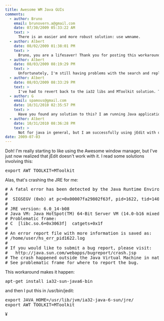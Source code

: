 ```yaml
---
title: Awesome WM Java GUIs
comments:
  - author: Bruno
    email: brunovern.a@gmail.com
    date: 07/30/2009 05:33:22 AM
    text: >
      There is an easier and more robust solution: use wmname. 
  - author: Albert
    date: 08/02/2009 01:38:01 PM
    text: >
      Bruno, you are a lifesaver! Thank you for posting this workaround on my blog.<br/><br/>The ia32 / MToolkit workaround was still a little buggy on my AMD64 system. Yours is working like a charm. Thanks again.
  - author: Albert
    date: 08/03/2009 08:19:29 PM
    text: >
      Unfortunately, I'm still having problems with the search and replace dialog. It opens and runs fine, but when I close it, Awesome still thinks its open.<br/><br/>Its quite strange actually. I've turned on titlebars for it, and when I close the search and replace dialog, the titlebar remains. Doh! I'm not even able to click the X to close it.
  - author: Albert
    date: 08/03/2009 08:33:29 PM
    text: >
      I've had to revert back to the ia32 libs and MToolkit solution. That works fine with the search and replace dialog.
  - author: G
    email: spamous@gmail.com
    date: 10/31/2010 02:35:57 PM
    text: >
      Have you found any solution to this? I am running Java applications with OpenJDK 64-bit and experience the same problem with windows not closing.
  - author: Albert
    date: 10/31/2010 08:36:28 PM
    text: >
      Not for java in general, but I am successfully using jEdit with openjdk, but actually its in 32-bit.
date: 2009-07-03
---
```

Doh! I'm really starting to like using the Awesome window manager, but I've just now realized that jEdit doesn't work with it. I read some solutions involving this:

<pre class="sh_sh">
export AWT_TOOLKIT=MToolkit
</pre>

Alas, that's crashing the JRE for me:

<pre class="sh_sh">
# A fatal error has been detected by the Java Runtime Environment:
#
#  SIGSEGV (0xb) at pc=0x00007fa29802f63f, pid=1622, tid=140336298363216
#
# JRE version: 6.0_14-b08
# Java VM: Java HotSpot(TM) 64-Bit Server VM (14.0-b16 mixed mode linux-amd64 )
# Problematic frame:
# C  [libc.so.6+0x3063f]  catgets+0x1f
#
# An error report file with more information is saved as:
# /home/user/hs_err_pid1622.log
#
# If you would like to submit a bug report, please visit:
#   http://java.sun.com/webapps/bugreport/crash.jsp
# The crash happened outside the Java Virtual Machine in native code.
# See problematic frame for where to report the bug.
</pre>

This workaround makes it happen:
<pre class="sh_sh">
apt-get install ia32-sun-java6-bin
</pre>

and then I put this in /usr/bin/jedit:

<pre class="sh_sh">
export JAVA_HOME=/usr/lib/jvm/ia32-java-6-sun/jre/
export AWT_TOOLKIT=MToolkit
</pre>

¥

